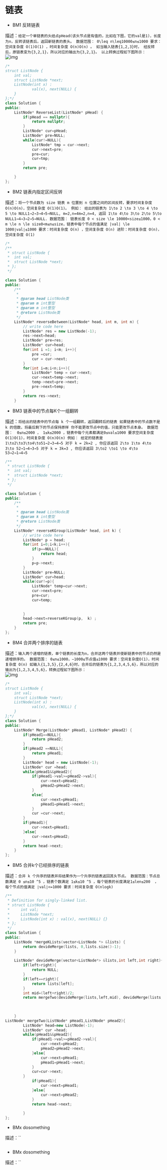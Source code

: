 # 链表
* BM1 反转链表

描述：`给定一个单链表的头结点pHead(该头节点是有值的，比如在下图，它的val是1)，长度为n，反转该链表后，返回新链表的表头。
数据范围： 0\leq n\leq10000≤n≤1000
要求：空间复杂度 O(1)O(1) ，时间复杂度 O(n)O(n) 。
如当输入链表{1,2,3}时，
经反转后，原链表变为{3,2,1}，所以对应的输出为{3,2,1}。
以上转换过程如下图所示：`  
![img](https://uploadfiles.nowcoder.com/images/20211014/423483716_1634206291971/4A47A0DB6E60853DEDFCFDF08A5CA249)

```cpp
/*
struct ListNode {
	int val;
	struct ListNode *next;
	ListNode(int x) :
			val(x), next(NULL) {
	}
};*/
class Solution {
public:
    ListNode* ReverseList(ListNode* pHead) {
        if(pHead == nullptr){
            return nullptr;
        }
        ListNode* cur=pHead;
        ListNode* pre=NULL;
        while(cur!=NULL){
            ListNode* tmp = cur->next;
            cur->next=pre;
            pre=cur;
            cur=tmp;
        }
        return pre;

    }
};
```
* BM2 链表内指定区间反转

描述：`将一个节点数为 size 链表 m 位置到 n 位置之间的区间反转，要求时间复杂度 O(n)O(n)，空间复杂度 O(1)O(1)。
例如：
给出的链表为 1\to 2 \to 3 \to 4 \to 5 \to NULL1→2→3→4→5→NULL, m=2,n=4m=2,n=4,
返回 1\to 4\to 3\to 2\to 5\to NULL1→4→3→2→5→NULL.
数据范围： 链表长度 0 < size \le 10000<size≤1000，0 < m \le n \le size0<m≤n≤size，链表中每个节点的值满足 |val| \le 1000∣val∣≤1000
要求：时间复杂度 O(n) ，空间复杂度 O(n)
进阶：时间复杂度 O(n)，空间复杂度 O(1)`  
<!-- ![img](https://uploadfiles.nowcoder.com/images/20211014/423483716_1634206291971/4A47A0DB6E60853DEDFCFDF08A5CA249) -->

```cpp
/*
/**
 * struct ListNode {
 *	int val;
 *	struct ListNode *next;
 * };
 */

class Solution {
public:
    /**
     * 
     * @param head ListNode类 
     * @param m int整型 
     * @param n int整型 
     * @return ListNode类
     */
    ListNode* reverseBetween(ListNode* head, int m, int n) {
        // write code here
        ListNode* res = new ListNode(-1);
        res->next=head;
        ListNode* pre=res;
        ListNode* cur=head;
        for(int i =1; i<m; i++){
            pre =cur;
            cur = cur->next;
        }
        for(int i=m;i<n;i++){
            ListNode* temp = cur->next;
            cur->next=temp->next;
            temp->next=pre->next;
            pre->next=temp;
        }
        return res->next;
    }
```
* BM3 链表中的节点每K个一组翻转

描述：`将给出的链表中的节点每 k 个一组翻转，返回翻转后的链表
如果链表中的节点数不是 k 的倍数，将最后剩下的节点保持原样
你不能更改节点中的值，只能更改节点本身。
数据范围：  0≤n≤2000 ， 1≤k≤2000 ，链表中每个元素都满足0≤val≤1000
要求空间复杂度 O(1)O(1)，时间复杂度 O(n)O(n)
例如：
给定的链表是 1\to2\to3\to4\to51→2→3→4→5
对于 k = 2k=2 , 你应该返回 2\to 1\to 4\to 3\to 52→1→4→3→5
对于 k = 3k=3 , 你应该返回 3\to2 \to1 \to 4\to 53→2→1→4→5`  
<!-- ![img](https://uploadfiles.nowcoder.com/images/20211014/423483716_1634206291971/4A47A0DB6E60853DEDFCFDF08A5CA249) -->

```cpp
/**
 * struct ListNode {
 *	int val;
 *	struct ListNode *next;
 * };
 */

class Solution {
public:
    /**
     * 
     * @param head ListNode类 
     * @param k int整型 
     * @return ListNode类
     */
    ListNode* reverseKGroup(ListNode* head, int k) {
        // write code here
        ListNode* p = head;
        for(int i=0;i<k;i++){
            if(p==NULL){
                return head;
            }
            p=p->next;
        }
        ListNode* pre=NULL;
        ListNode* cur=head;
        while(cur!=p){
            ListNode* temp=cur->next;
            cur->next=pre;
            pre=cur;
            cur=temp;
            
            
        }
        head->next=reverseKGroup(p,  k) ;
        return pre;
    }
};
```
* BM4 合并两个排序的链表

描述：`输入两个递增的链表，单个链表的长度为n，合并这两个链表并使新链表中的节点仍然是递增排序的。
数据范围： 0≤n≤1000，−1000≤节点值≤1000
要求：空间复杂度O(1)，时间复杂度 O(n)
如输入{1,3,5},{2,4,6}时，合并后的链表为{1,2,3,4,5,6}，所以对应的输出为{1,2,3,4,5,6}，转换过程如下图所示：`  
![img](https://uploadfiles.nowcoder.com/images/20211014/423483716_1634208575589/09DD8C2662B96CE14928333F055C5580)

```cpp
/*
struct ListNode {
	int val;
	struct ListNode *next;
	ListNode(int x) :
			val(x), next(NULL) {
	}
};*/
class Solution {
public:
    ListNode* Merge(ListNode* pHead1, ListNode* pHead2) {
        if(pHead1==NULL){
            return pHead2;
        }
        if(pHead2 ==NULL){
            return pHead1;
        }
        ListNode* head = new ListNode(-1);
        ListNode* cur =head;
        while(pHead1&&pHead2){
            if(pHead1->val>=pHead2->val){
                cur->next=pHead2;
                pHead2=pHead2->next;                
            }
            else{
                cur->next=pHead1;
                pHead1=pHead1->next;
            }
            cur =cur->next;
        }
        if(pHead1){
            cur->next=pHead1;
        }else{
            cur->next=pHead2;
        }
        return head->next;
    }
};
```
* BM5 合并k个已经排序的链表

描述：`合并 k 个升序的链表并将结果作为一个升序的链表返回其头节点。
数据范围：节点总数满足 0 ≤n≤10 ^5
 ，链表个数满足 1≤k≤10 ^5
   ，每个链表的长度满足1≤len≤200  ，每个节点的值满足 ∣val∣<=1000
要求：时间复杂度 O(nlogk)`  
<!-- ![img](https://uploadfiles.nowcoder.com/images/20211014/423483716_1634208575589/09DD8C2662B96CE14928333F055C5580)
 -->
```cpp
/**
 * Definition for singly-linked list.
 * struct ListNode {
 *     int val;
 *     ListNode *next;
 *     ListNode(int x) : val(x), next(NULL) {}
 * };
 */
class Solution {
public:
    ListNode *mergeKLists(vector<ListNode *> &lists) {
        return devideMerge(lists, 0,lists.size()-1);
    }
    
    ListNode* devideMerge(vector<ListNode*> &lists,int left,int right){
        if(left>right){
            return NULL;
        }
        if(left==right){
            return lists[left];
        }
        int mid=(left+right)/2;
        return mergeTwo(devideMerge(lists,left,mid), devideMerge(lists,mid+1,right));
        
    
    
    }
ListNode* mergeTwo(ListNode* pHead1,ListNode* pHead2){
        ListNode* head=new ListNode(-1);
        ListNode* cur =head;
        while(pHead1&&pHead2){
            if(pHead1->val>=pHead2->val){
                cur->next=pHead2;
                pHead2=pHead2->next;
            }else{
                cur->next=pHead1;
                pHead1=pHead1->next;
            }
            cur=cur->next;
        }    
            if(pHead1){
                cur->next=pHead1;
            }else{
                cur->next=pHead2;
            }
            return head->next;
            
        }
};
```

* BMx dosomething

描述：``  
<!-- ![img]()
 -->
```cpp

```
* BMx dosomething

描述：``  
<!-- ![img]()
 -->
```cpp

```
